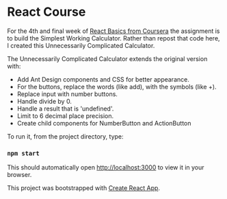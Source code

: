 # React Course 

For the 4th and final week of 
[React Basics from Coursera](https://www.coursera.org/learn/react-basics/home/welcome) the assignment is to build the Simplest Working Calculator.  Rather than repost that code here, I created this Unnecessarily Complicated Calculator.

The Unnecessarily Complicated Calculator extends the original version with: 
- Add Ant Design components and CSS for better appearance.
- For the buttons, replace the words (like add), with the symbols (like +).
- Replace input with number buttons.
- Handle divide by 0.
- Handle a result that is 'undefined'.
- Limit to 6 decimal place precision.
- Create child components for NumberButton and ActionButton


To run it, from the project directory, type:

### `npm start`

This should automatically open [http://localhost:3000](http://localhost:3000) to view it in your browser.

This project was bootstrapped with [Create React App](https://github.com/facebook/create-react-app).
